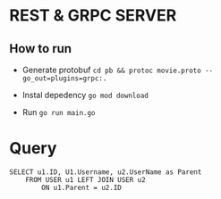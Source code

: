 # REST & GRPC SERVER

## How to run
- Generate protobuf
`cd pb && protoc movie.proto --go_out=plugins=grpc:.`


- Instal depedency
`go mod download`

- Run 
`go run main.go`


# Query
```
SELECT u1.ID, U1.Username, u2.UserName as Parent
    FROM USER u1 LEFT JOIN USER u2
        ON u1.Parent = u2.ID
```
